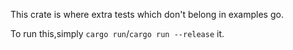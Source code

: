 This crate is where extra tests which don't belong in examples go.

To run this,simply `cargo run`/`cargo run --release` it.